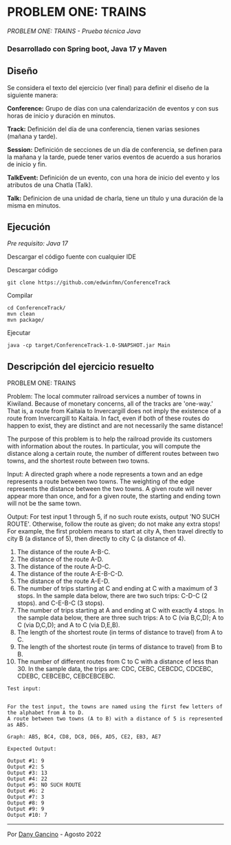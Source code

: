 # PROBLEM ONE: TRAINS

_PROBLEM ONE: TRAINS - Prueba técnica Java_

### Desarrollado con Spring boot, Java  17 y Maven

## Diseño

Se considera el texto del ejercicio (ver final) para definir el diseño de la siguiente manera:

**Conference:** Grupo de días con una calendarización de eventos y con sus horas de inicio y duración en minutos.

**Track:** Definición del día de una conferencia, tienen varias sesiones (mañana y tarde).

**Session:** Definición de secciones de un día de conferencia, se definen para la mañana y la tarde, puede tener varios eventos de acuerdo a sus horarios de inicio y fin.

**TalkEvent:** Definición de un evento, con una hora de inicio del evento y los atributos de una Chatla (Talk).

**Talk:** Definicion de una unidad de charla, tiene un título y una duración de la misma en minutos.


## Ejecución

_Pre requisito: Java 17_

Descargar el código fuente con cualquier IDE

Descargar código
```
git clone https://github.com/edwinfmn/ConferenceTrack
```

Compilar
```
cd ConferenceTrack/
mvn clean
mvn package/
```

Ejecutar
```
java -cp target/ConferenceTrack-1.0-SNAPSHOT.jar Main
```

## Descripción del ejercicio resuelto

PROBLEM ONE: TRAINS

Problem:  The local commuter railroad services a number of towns in Kiwiland.  Because of monetary concerns, all of the tracks are 'one-way.'  That is, a route from Kaitaia to Invercargill does not imply the existence of a route from Invercargill to Kaitaia.  In fact, even if both of these routes do happen to exist, they are distinct and are not necessarily the same distance!

The purpose of this problem is to help the railroad provide its customers with information about the routes.  In particular, you will compute the distance along a certain route, the number of different routes between two towns, and the shortest route between two towns.

Input:  A directed graph where a node represents a town and an edge represents a route between two towns.  The weighting of the edge represents the distance between the two towns.  A given route will never appear more than once, and for a given route, the starting and ending town will not be the same town.

Output: For test input 1 through 5, if no such route exists, output 'NO SUCH ROUTE'.  Otherwise, follow the route as given; do not make any extra stops!  For example, the first problem means to start at city A, then travel directly to city B (a distance of 5), then directly to city C (a distance of 4).

1. The distance of the route A-B-C.
2. The distance of the route A-D.
3. The distance of the route A-D-C.
4. The distance of the route A-E-B-C-D.
5. The distance of the route A-E-D.
6. The number of trips starting at C and ending at C with a maximum of 3 stops.  In the sample data below, there are two such trips: C-D-C (2 stops). and C-E-B-C (3 stops).
7. The number of trips starting at A and ending at C with exactly 4 stops.  In the sample data below, there are three such trips: A to C (via B,C,D); A to C (via D,C,D); and A to C (via D,E,B).
8. The length of the shortest route (in terms of distance to travel) from A to C.
9. The length of the shortest route (in terms of distance to travel) from B to B.
10. The number of different routes from C to C with a distance of less than 30.  In the sample data, the trips are: CDC, CEBC, CEBCDC, CDCEBC, CDEBC, CEBCEBC, CEBCEBCEBC.

```
Test input:


For the test input, the towns are named using the first few letters of the alphabet from A to D.  
A route between two towns (A to B) with a distance of 5 is represented as AB5.

Graph: AB5, BC4, CD8, DC8, DE6, AD5, CE2, EB3, AE7
```

```
Expected Output:

Output #1: 9
Output #2: 5
Output #3: 13
Output #4: 22
Output #5: NO SUCH ROUTE
Output #6: 2
Output #7: 3
Output #8: 9
Output #9: 9
Output #10: 7
```

---
Por [Dany Gancino](https://github.com/danygancino/) - Agosto 2022
